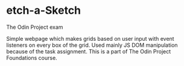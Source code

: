 # etch-a-Sketch
The Odin Project exam

Simple webpage which makes grids based on user input with event listeners on every box of the grid.
Used mainly JS DOM manipulation because of the task assignment.
This is a part of The Odin Project Foundations course.